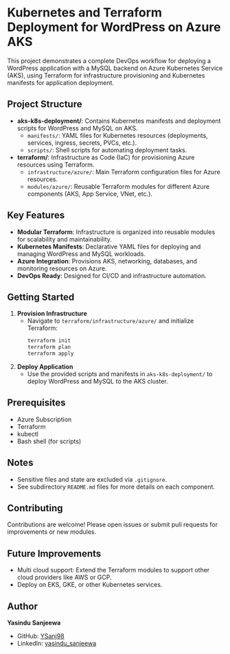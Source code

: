 # Kubernetes and Terraform Deployment for WordPress on Azure AKS

This project demonstrates a complete DevOps workflow for deploying a WordPress application with a MySQL backend on Azure Kubernetes Service (AKS), using Terraform for infrastructure provisioning and Kubernetes manifests for application deployment.

## Project Structure

- **aks-k8s-deployment/**: Contains Kubernetes manifests and deployment scripts for WordPress and MySQL on AKS.
  - `manifests/`: YAML files for Kubernetes resources (deployments, services, ingress, secrets, PVCs, etc.).
  - `scripts/`: Shell scripts for automating deployment tasks.
- **terraform/**: Infrastructure as Code (IaC) for provisioning Azure resources using Terraform.
  - `infrastructure/azure/`: Main Terraform configuration files for Azure resources.
  - `modules/azure/`: Reusable Terraform modules for different Azure components (AKS, App Service, VNet, etc.).

## Key Features

- **Modular Terraform**: Infrastructure is organized into reusable modules for scalability and maintainability.
- **Kubernetes Manifests**: Declarative YAML files for deploying and managing WordPress and MySQL workloads.
- **Azure Integration**: Provisions AKS, networking, databases, and monitoring resources on Azure.
- **DevOps Ready**: Designed for CI/CD and infrastructure automation.

## Getting Started

1. **Provision Infrastructure**
   - Navigate to `terraform/infrastructure/azure/` and initialize Terraform:
     ```bash
     terraform init
     terraform plan
     terraform apply
     ```
2. **Deploy Application**
   - Use the provided scripts and manifests in `aks-k8s-deployment/` to deploy WordPress and MySQL to the AKS cluster.

## Prerequisites

- Azure Subscription
- Terraform
- kubectl
- Bash shell (for scripts)

## Notes

- Sensitive files and state are excluded via `.gitignore`.
- See subdirectory `README.md` files for more details on each component.

## Contributing

Contributions are welcome! Please open issues or submit pull requests for improvements or new modules.

## Future Improvements

- Multi cloud support: Extend the Terraform modules to support other cloud providers like AWS or GCP.
- Deploy on EKS, GKE, or other Kubernetes services.

## Author

**Yasindu Sanjeewa**

- GitHub: [YSanj98](https://github.com/YSanj98)
- LinkedIn: [yasindu_sanjeewa](https://www.linkedin.com/in/yasindu-sanjeewa-a79783202)
